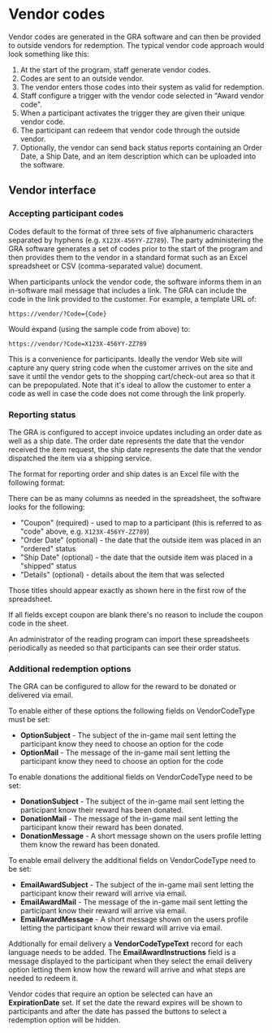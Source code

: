 # Vendor codes

Vendor codes are generated in the GRA software and can then be provided to outside vendors
for redemption. The typical vendor code approach would look something like this:

1. At the start of the program, staff generate vendor codes.
2. Codes are sent to an outside vendor.
3. The vendor enters those codes into their system as valid for redemption.
4. Staff configure a trigger with the vendor code selected in "Award vendor code".
5. When a participant activates the trigger they are given their unique vendor code.
6. The participant can redeem that vendor code through the outside vendor.
7. Optionally, the vendor can send back status reports containing an Order Date, a Ship
   Date, and an item description which can be uploaded into the software.

## Vendor interface

### Accepting participant codes

Codes default to the format of three sets of five alphanumeric
characters separated by hyphens (e.g. `X123X-456YY-ZZ789`). The party
administering the GRA software generates a set of codes prior to the
start of the program and then provides them to the vendor in a standard
format such as an Excel spreadsheet or CSV (comma-separated value)
document.

When participants unlock the vendor code, the software informs them in
an in-software mail message that includes a link. The GRA can include
the code in the link provided to the customer. For example, a template
URL of:

```
https://vendor/?Code={Code}
```

Would expand (using the sample code from above) to:

```
https://vendor/?Code=X123X-456YY-ZZ789
```

This is a convenience for participants. Ideally the vendor Web site will
capture any query string code when the customer arrives on the site and
save it until the vendor gets to the shopping cart/check-out area so
that it can be prepopulated. Note that it's ideal to allow the customer
to enter a code as well in case the code does not come through the link
properly.

### Reporting status

The GRA is configured to accept invoice updates including an order date
as well as a ship date. The order date represents the date that the
vendor received the item request, the ship date represents the date that
the vendor dispatched the item via a shipping service.

The format for reporting order and ship dates is an Excel file with the
following format:

There can be as many columns as needed in the spreadsheet, the software looks for the
following:

- "Coupon" (required) - used to map to a participant (this is referred to as "code" above,
  e.g. `X123X-456YY-ZZ789`)
- "Order Date" (optional) - the date that the outside item was placed in an "ordered" status
- "Ship Date" (optional) - the date that the outside item was placed in a "shipped" status
- "Details" (optional) - details about the item that was selected

Those titles should appear exactly as shown here in the first row of the
spreadsheet.

If all fields except coupon are blank there's no reason to include the coupon code in the
sheet.

An administrator of the reading program can import these spreadsheets
periodically as needed so that participants can see their order status.

### Additional redemption options

The GRA can be configured to allow for the reward to be donated or
delivered via email.

To enable either of these options the following fields on VendorCodeType must be set:

- **OptionSubject** - The subject of the in-game mail sent letting the participant know they
  need to choose an option for the code
- **OptionMail** - The message of the in-game mail sent letting the participant know they
  need to choose an option for the code

To enable donations the additional fields on VendorCodeType need to be set:

- **DonationSubject** - The subject of the in-game mail sent letting the participant know
  their reward has been donated.
- **DonationMail** - The message of the in-game mail sent letting the participant know their
  reward has been donated.
- **DonationMessage** - A short message shown on the users profile letting them know the
  reward has been donated.

To enable email delivery the additional fields on VendorCodeType need to be set:

- **EmailAwardSubject** - The subject of the in-game mail sent letting the participant know
  their reward will arrive via email.
- **EmailAwardMail** - The message of the in-game mail sent letting the participant know
  their reward will arrive via email.
- **EmailAwardMessage** - A short message shown on the users profile letting the participant
  know their reward will arrive via email.

Addtionally for email delivery a **VendorCodeTypeText** record for each
language needs to be added. The **EmailAwardInstructions** field is a
message displayed to the participant when they select the email delivery
option letting them know how the reward will arrive and what steps are
needed to redeem it.

Vendor codes that require an option be selected can have an
**ExpirationDate** set. If set the date the reward expires will be shown
to participants and after the date has passed the buttons to select a
redemption option will be hidden.
